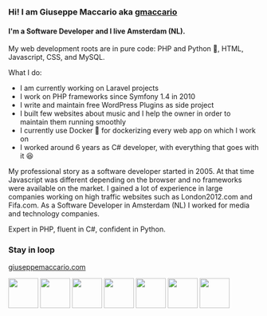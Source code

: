### Hi! I am Giuseppe Maccario aka [gmaccario](https://github.com/gmaccario)

#### I'm a Software Developer and I live Amsterdam (NL). 

My web development roots are in pure code: PHP and Python 🐍, HTML, Javascript, CSS, and MySQL.

What I do:
- I am currently working on Laravel projects
- I work on PHP frameworks since Symfony 1.4 in 2010 
- I write and maintain free WordPress Plugins as side project 
- I built few websites about music and I help the owner in order to maintain them running smoothly
- I currently use Docker 🐳 for dockerizing every web app on which I work on
- I worked around 6 years as C# developer, with everything that goes with it :satisfied:

My professional story as a software developer started in 2005. At that time Javascript was different depending on the browser and no frameworks were available on the market. I gained a lot of experience in large companies working on high traffic websites such as London2012.com and Fifa.com. As a Software Developer in Amsterdam (NL) I worked for media and technology companies. 

Expert in PHP, fluent in C#, confident in Python. 

### Stay in loop
[giuseppemaccario.com](https://www.giuseppemaccario.com/)

<img height="60" width="60" src="https://github.com/jmnote/z-icons/raw/master/svg/php.svg"/>
<img height="60" width="60" src="https://github.com/jmnote/z-icons/raw/master/svg/python.svg"/>
<img height="60" width="60" src="https://github.com/jmnote/z-icons/raw/master/svg/csharp.svg"/>
<img height="60" width="60" src="https://github.com/jmnote/z-icons/raw/master/svg/javascript.svg"/>
<img height="60" width="60" src="https://github.com/jmnote/z-icons/raw/master/svg/git.svg"/>
<img height="60" width="60" src="https://github.com/jmnote/z-icons/raw/master/svg/bootstrap.svg"/>
<img height="60" width="60" src="https://github.com/jmnote/z-icons/raw/master/svg/github.svg"/>
